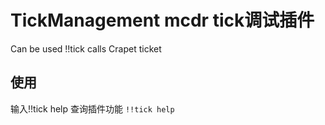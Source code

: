# TickManagement mcdr tick调试插件
Can be used !!tick calls Crapet ticket
## 使用
输入!!tick help 查询插件功能
`!!tick help`

